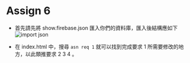 # Assign 6

- 首先請先將 show.firebase.json 匯入你們的資料庫，匯入後結構應如下
    ![import json](http://i.imgur.com/8eBlGSv.png "import json")

- 在 index.html 中，搜尋 `asn req 1` 就可以找到完成要求 1 所需要修改的地方，以此類推要求 2 3 4 。
